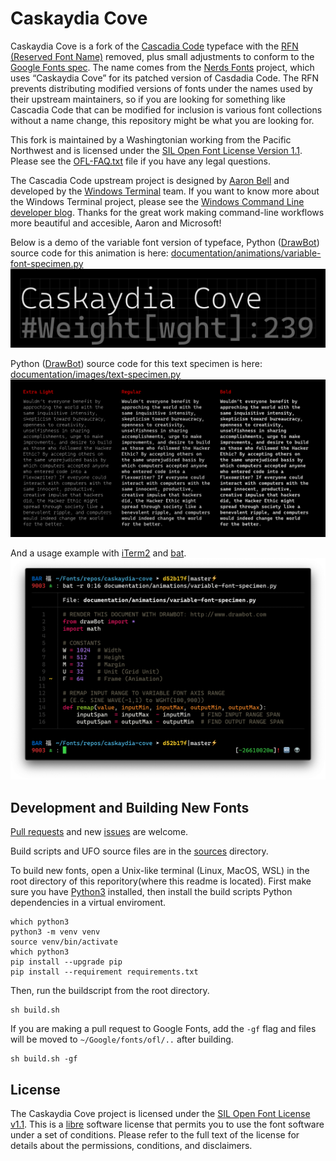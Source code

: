# Caskaydia Cove
Caskaydia Cove is a fork of the [Cascadia Code](https://github.com/microsoft/cascadia-code) typeface with the [RFN (Reserved Font Name)](https://scripts.sil.org/cms/scripts/page.php?site_id=nrsi&id=OFL_web_fonts_and_RFNs) removed, plus small adjustments to conform to the [Google Fonts spec](https://github.com/googlefonts/gf-docs/tree/master/Spec). The name comes from the [Nerds Fonts](https://github.com/ryanoasis/nerd-fonts) project, which uses “Caskaydia Cove” for its patched version of Casdadia Code. The RFN prevents distributing modified versions of fonts under the names used by their upstream maintainers, so if you are looking for something like Cascadia Code that can be modified for inclusion is various font collections without a name change, this repository might be what you are looking for.

This fork is maintained by a Washingtonian working from the Pacific Northwest and is licensed under the [SIL Open Font License Version 1.1](OFL.txt). Please see the [OFL-FAQ.txt](OFL-FAQ.txt) file if you have any legal questions.

The Cascadia Code upstream project is designed by [Aaron Bell](https://www.sajatypeworks.com/) and developed by the [Windows Terminal](https://github.com/microsoft/terminal) team. If you want to know more about the Windows Terminal project, please see the [Windows Command Line developer blog](https://devblogs.microsoft.com/commandline/). Thanks for the great work making command-line workflows more beautiful and accesible, Aaron and Microsoft!

Below is a demo of the variable font version of typeface, Python ([DrawBot](https://www.drawbot.com)) source code for this animation is here: [documentation/animations/variable-font-specimen.py](documentation/animations/variable-font-specimen.py)
![Variable Font Example](documentation/animations/variable-font-specimen.gif)

Python ([DrawBot](https://www.drawbot.com)) source code for this text specimen is here: [documentation/images/text-specimen.py](documentation/images/text-specimen.py)
![Text Example](documentation/images/text-specimen.png)

And a usage example with [iTerm2](https://github.com/gnachman/iTerm2) and [bat](https://github.com/sharkdp/bat).
![Screenshot](documentation/screenshots/screenshot.png)

## Development and Building New Fonts

[Pull requests](https://github.com/eliheuer/caskaydia-cove/pulls) and new [issues](https://github.com/eliheuer/caskaydia-cove/issues) are welcome.

Build scripts and UFO source files are in the [sources](sources) directory.

To build new fonts, open a Unix-like terminal (Linux, MacOS, WSL) in the root directory of this reporitory(where this readme is located). First make sure you have [Python3](https://www.python.org/) installed, then install the build scripts Python dependencies in a virtual enviroment.
```
which python3
python3 -m venv venv
source venv/bin/activate
which python3
pip install --upgrade pip
pip install --requirement requirements.txt
```
Then, run the buildscript from the root directory.
```
sh build.sh
```
If you are making a pull request to Google Fonts, add the `-gf` flag and files will be moved to `~/Google/fonts/ofl/..` after building.
```
sh build.sh -gf
```

## License

The Caskaydia Cove project is licensed under the [SIL Open Font License v1.1](OFL.txt).  This is a [libre](https://en.wikipedia.org/wiki/Free_software) software license that permits you to use the font software under a set of conditions. Please refer to the full text of the license for details about the permissions, conditions, and disclaimers.
